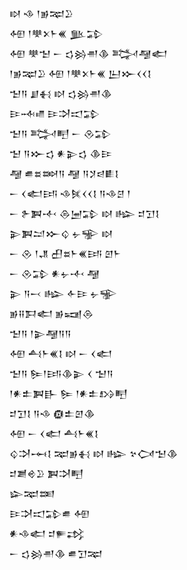 <div class='block'>
<div class='line'>𒊭 𒈾 𒁹𒂊𒉈𒊒</div>
<div class='line'>𒅇 𒁹𒋧𒉽𒈨𒌍 𒆥𒁉</div>
<div class='line'>𒅇 𒋧𒈠 𒀸 𒌓𒄒𒉣𒆠 𒅋𒆷𒅗</div>
<div class='line'>𒁹𒂊𒉈𒊒 𒅇 𒁹𒋧𒉽𒈨𒌍 𒌨𒁍𒌋𒌋𒋙</div>
<div class='line'>𒈠𒀀 𒋗𒈬 𒊭 𒌓𒄒𒉣𒆠</div>
<div class='line'>𒄿𒁄𒈛 𒄿𒋫𒀊𒁉</div>
<div class='line'>𒈠𒀀 𒅋𒋃 𒀸 𒊮𒁉</div>
<div class='line'>𒈠 𒀀𒁍𒌓 𒀭𒉌𒌓 𒆠𒄿</div>
<div class='line'>𒆷 𒌑𒊺𒇷𒀀 𒆷 𒀀𒋡𒁀𒀾𒋙</div>
<div class='line'>𒀸 𒌋𒅗𒅀 𒈾𒍮𒌋𒌋𒋙 𒀀𒈾𒆪 𒁹</div>
<div class='line'>𒀸 𒉿𒀉𒋾 𒁲𒅁𒁉 𒊭 𒈗 𒄑𒋛𒋙</div>
<div class='line'>𒉌𒀉𒁺𒁍𒌒 𒉡𒊌 𒊭</div>
<div class='line'>𒀸 𒊮 𒁹𒂗 𒌷𒊺𒈨𒌍𒅀 𒇻𒈨</div>
<div class='line'>𒀸 𒊮𒁉 𒀭𒉡𒋾 𒆷</div>
<div class='line'>𒉌 𒀀𒁁 𒈗 𒅆𒄿 𒉡𒊌</div>
<div class='line'>𒂊𒍝𒁕𒅗 𒂊𒍢𒁲</div>
<div class='line'>𒈠𒀀 𒁹𒉌𒆷𒀀𒀀</div>
<div class='line'>𒅇 𒋀𒈨𒌍𒋙 𒊭 𒀸 𒌋𒅗</div>
<div class='line'>𒈠𒀀 𒌉𒁹𒅀𒆠𒉌 𒌋 𒈠𒀀</div>
<div class='line'>𒁹𒀭𒉺𒀉𒃲 𒌉 𒁹𒀭𒉺𒋳𒋃</div>
<div class='line'>𒄑𒋛𒋙 𒀀𒈾 𒁈𒉺𒇻𒆠</div>
<div class='line'>𒅇 𒀸 𒌋𒅗 𒋀𒈨𒌍𒋙</div>
<div class='line'>𒌒𒋫𒆰𒋙 𒉈𒂊𒈬 𒊭 𒈗 𒆳𒉏𒈠𒆠</div>
<div class='line'>𒄑𒋢𒄴𒊒 𒀉𒋫𒋃</div>
<div class='line'>𒇽𒉈𒌅</div>
<div class='line'>𒄿𒋫𒀊𒁉𒌑 𒅇</div>
<div class='line'>𒀭𒈾𒅗 𒄑𒊓𒃶</div>
<div class='line'>𒀸 𒌓𒄒𒉣𒆠 𒌑𒋛𒉈</div>
</div>